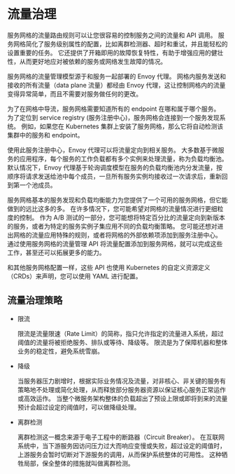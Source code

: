 # 流量治理

服务网格的流量路由规则可以让您很容易的控制服务之间的流量和 API 调用。
服务网格简化了服务级别属性的配置，比如离群检测器、超时和重试，并且能轻松的设置重要的任务。
它还提供了开箱即用的故障恢复特性，有助于增强应用的健壮性，从而更好地应对被依赖的服务或网络发生故障的情况。

服务网格的流量管理模型源于和服务一起部署的 Envoy 代理。
网格内服务发送和接收的所有流量（data plane 流量）都经由 Envoy 代理，这让控制网格内的流量变得异常简单，而且不需要对服务做任何的更改。

为了在网格中导流，服务网格需要知道所有的 endpoint 在哪和属于哪个服务。
为了定位到 service registry (服务注册中心)，服务网格会连接到一个服务发现系统。
例如，如果您在 Kubernetes 集群上安装了服务网格，那么它将自动检测该集群中的服务和 endpoint。

使用此服务注册中心，Envoy 代理可以将流量定向到相关服务。
大多数基于微服务的应用程序，每个服务的工作负载都有多个实例来处理流量，称为负载均衡池。
默认情况下，Envoy 代理基于轮询调度模型在服务的负载均衡池内分发流量，按顺序将请求发送给池中每个成员，一旦所有服务实例均接收过一次请求后，重新回到第一个池成员。

服务网格基本的服务发现和负载均衡能力为您提供了一个可用的服务网格，但它能做到的远比这多的多。
在许多情况下，您可能希望对网格的流量情况进行更细粒度的控制。
作为 A/B 测试的一部分，您可能想将特定百分比的流量定向到新版本的服务，或者为特定的服务实例子集应用不同的负载均衡策略。
您可能还想对进出网格的流量应用特殊的规则，或者将网格的外部依赖项添加到服务注册中心。
通过使用服务网格的流量管理 API 将流量配置添加到服务网格，就可以完成这些工作，甚至还可以拓展更多的能力。

和其他服务网格配置一样，这些 API 也使用 Kubernetes 的自定义资源定义（CRDs）来声明，您可以使用 YAML 进行配置。

## 流量治理策略

- 限流

    限流是流量限速（Rate Limit）的简称，指只允许指定的流量进入系统，超过阈值的流量将被拒绝服务、排队或等待、降级等。
    限流是为了保障机器和整体业务的稳定性，避免系统雪崩。

- 降级

    当服务器压力剧增时，根据实际业务情况及流量，对非核心、非关键的服务有策略地不处理或简化处理，从而释放部分服务器资源以保证核心服务正常运作或高效运作。
    当整个微服务架构整体的负载超出了预设上限或即将到来的流量预计会超过设定的阈值时，可以做降级处理。

- 离群检测

    离群检测这一概念来源于电子工程中的断路器（Circuit Breaker）。
    在互联网系统中，当下游服务因访问压力过大而响应变慢或失败，超过设定的阈值时，上游服务会暂时切断对下游服务的调用，从而保护系统整体的可用性。
    这种牺牲局部，保全整体的措施就叫做离群检测。
